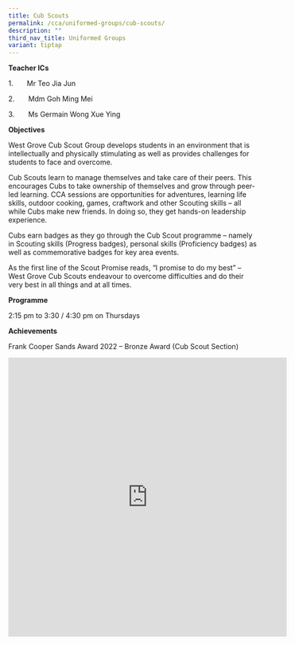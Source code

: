 ```yaml
---
title: Cub Scouts
permalink: /cca/uniformed-groups/cub-scouts/
description: ""
third_nav_title: Uniformed Groups
variant: tiptap
---
```

<p><strong>Teacher ICs</strong></p><p>1.&nbsp;&nbsp;&nbsp;&nbsp;&nbsp;&nbsp; Mr Teo Jia Jun</p><p>2.&nbsp;&nbsp;&nbsp;&nbsp;&nbsp;&nbsp; Mdm Goh Ming Mei</p><p>3.&nbsp;&nbsp;&nbsp;&nbsp;&nbsp;&nbsp; Ms Germain Wong Xue Ying</p><p></p><p><strong>Objectives</strong></p><p>West Grove Cub Scout Group develops students in an environment that is intellectually and physically stimulating as well as provides challenges for students to face and overcome.</p><p>Cub Scouts learn to manage themselves and take care of their peers. This encourages Cubs to take ownership of themselves and grow through peer-led learning. CCA sessions are opportunities for adventures, learning life skills, outdoor cooking, games, craftwork and other Scouting skills – all while Cubs make new friends. In doing so, they get hands-on leadership experience.</p><p>Cubs earn badges as they go through the Cub Scout programme – namely in Scouting skills (Progress badges), personal skills (Proficiency badges) as well as commemorative badges for key area events.</p><p>As the first line of the Scout Promise reads, “I promise to do my best” – West Grove Cub Scouts endeavour to overcome difficulties and do their very best in all things and at all times.</p><p></p><p><strong>Programme</strong></p><p>2:15 pm to 3:30 / 4:30 pm on Thursdays</p><p></p><p><strong>Achievements</strong></p><p>Frank Cooper Sands Award 2022 – Bronze Award (Cub Scout Section)</p><p></p><div class="iframe-wrapper"><iframe height="560" width="560" allowfullscreen="true" frameborder="0" src="https://docs.google.com/presentation/d/e/2PACX-1vSyCLBlDYFIG_eTnIoRru5wCDMADpa-ofh7hCZwiXBYP-Ne4AL-F922GPxLBofy5z2uQ40ldFIgV9RV/embed?start=true&amp;loop=true&amp;delayms=3000"></iframe></div><p></p>